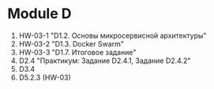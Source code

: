 # Module D
1. HW-03-1 "D1.2. Основы микросервисной архитектуры"
2. HW-03-2 "D1.3. Docker Swarm"
3. HW-03-3 "D1.7. Итоговое задание"
4. D2.4 "Практикум: Задание D2.4.1, Задание D2.4.2"
5. D3.4
6. D5.2.3 (HW-03)

